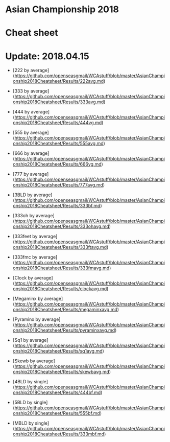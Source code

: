 # Asian Championship 2018
# Cheat sheet
# Update: 2018.04.15

- [222 by average]
(https://github.com/openseasgmail/WCAstuff/blob/master/AsianChampionship2018Cheatsheet/Results/222avg.md)

- [333 by average]
(https://github.com/openseasgmail/WCAstuff/blob/master/AsianChampionship2018Cheatsheet/Results/333avg.md)

- [444 by average]
(https://github.com/openseasgmail/WCAstuff/blob/master/AsianChampionship2018Cheatsheet/Results/444vg.md)

- [555 by average]
(https://github.com/openseasgmail/WCAstuff/blob/master/AsianChampionship2018Cheatsheet/Results/555avg.md)

- [666 by average]
(https://github.com/openseasgmail/WCAstuff/blob/master/AsianChampionship2018Cheatsheet/Results/666vg.md)

- [777 by average]
(https://github.com/openseasgmail/WCAstuff/blob/master/AsianChampionship2018Cheatsheet/Results/777avg.md)

- [3BLD by average]
(https://github.com/openseasgmail/WCAstuff/blob/master/AsianChampionship2018Cheatsheet/Results/333bf.md)

- [333oh by average]
(https://github.com/openseasgmail/WCAstuff/blob/master/AsianChampionship2018Cheatsheet/Results/333ohavg.md)

- [333feet by average]
(https://github.com/openseasgmail/WCAstuff/blob/master/AsianChampionship2018Cheatsheet/Results/333ftavg.md)

- [333fmc by average]
(https://github.com/openseasgmail/WCAstuff/blob/master/AsianChampionship2018Cheatsheet/Results/333fmavg.md)

- [Clock by average]
(https://github.com/openseasgmail/WCAstuff/blob/master/AsianChampionship2018Cheatsheet/Results/clockavg.md)

- [Megaminx by average]
(https://github.com/openseasgmail/WCAstuff/blob/master/AsianChampionship2018Cheatsheet/Results/megaminxavg.md)

- [Pyraminx by average]
(https://github.com/openseasgmail/WCAstuff/blob/master/AsianChampionship2018Cheatsheet/Results/pyraminxavg.md)

- [Sq1 by average]
(https://github.com/openseasgmail/WCAstuff/blob/master/AsianChampionship2018Cheatsheet/Results/sq1avg.md)

- [Skewb by average]
(https://github.com/openseasgmail/WCAstuff/blob/master/AsianChampionship2018Cheatsheet/Results/skewbavg.md)

- [4BLD by single]
(https://github.com/openseasgmail/WCAstuff/blob/master/AsianChampionship2018Cheatsheet/Results/444bf.md)

- [5BLD by single]
(https://github.com/openseasgmail/WCAstuff/blob/master/AsianChampionship2018Cheatsheet/Results/555bf.md)

- [MBLD by single]
(https://github.com/openseasgmail/WCAstuff/blob/master/AsianChampionship2018Cheatsheet/Results/333mbf.md)
